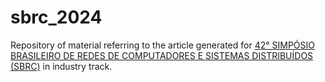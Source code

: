 # sbrc_2024
Repository of material referring to the article generated for [42° SIMPÓSIO BRASILEIRO DE
REDES DE COMPUTADORES E SISTEMAS DISTRIBUÍDOS (SBRC)](https://sbrc.sbc.org.br/2024/) in industry track.


